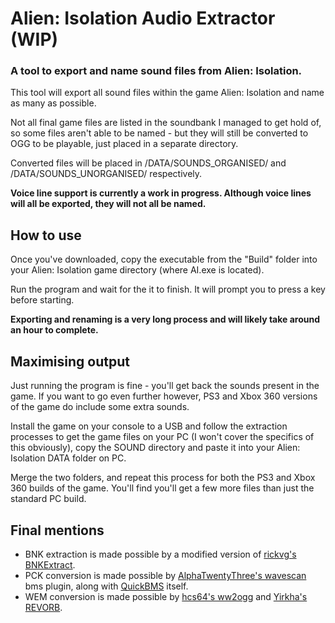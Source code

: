 # Alien: Isolation Audio Extractor (WIP)

### A tool to export and name sound files from Alien: Isolation.

This tool will export all sound files within the game Alien: Isolation and name as many as possible. 

Not all final game files are listed in the soundbank I managed to get hold of, so some files aren't able to be named - but they will still be converted to OGG to be playable, just placed in a separate directory.

Converted files will be placed in /DATA/SOUNDS_ORGANISED/ and /DATA/SOUNDS_UNORGANISED/ respectively.

**Voice line support is currently a work in progress. Although voice lines will all be exported, they will not all be named.**

## How to use

Once you've downloaded, copy the executable from the "Build" folder into your Alien: Isolation game directory (where AI.exe is located).

Run the program and wait for the it to finish. It will prompt you to press a key before starting. 

**Exporting and renaming is a very long process and will likely take around an hour to complete.**

## Maximising output

Just running the program is fine - you'll get back the sounds present in the game. If you want to go even further however, PS3 and Xbox 360 versions of the game do include some extra sounds.

Install the game on your console to a USB and follow the extraction processes to get the game files on your PC (I won't cover the specifics of this obviously), copy the SOUND directory and paste it into your Alien: Isolation DATA folder on PC.

Merge the two folders, and repeat this process for both the PS3 and Xbox 360 builds of the game. You'll find you'll get a few more files than just the standard PC build.

## Final mentions

 * BNK extraction is made possible by a modified version of [rickvg's BNKExtract](https://github.com/rickvg/Wwise-BNKExtract).
 * PCK conversion is made possible by [AlphaTwentyThree's wavescan](http://forum.xentax.com/viewtopic.php?f=17&t=4292) bms plugin, along with [QuickBMS](http://aluigi.altervista.org/quickbms.htm) itself.
 * WEM conversion is made possible by [hcs64's ww2ogg](https://github.com/hcs64/ww2ogg) and [Yirkha's REVORB](http://yirkha.fud.cz/progs/foobar2000/revorb.cpp).